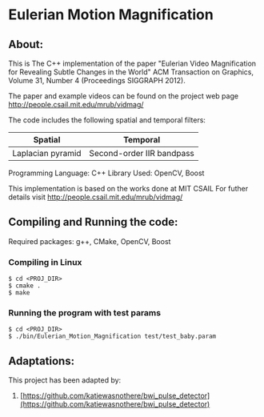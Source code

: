 # Eulerian Motion Magnification

## About:
This is The C++ implementation of the paper "Eulerian Video Magnification for Revealing Subtle Changes in the World" ACM Transaction on Graphics, Volume 31, Number 4 (Proceedings SIGGRAPH 2012).

The paper and example videos can be found on the project web page
http://people.csail.mit.edu/mrub/vidmag/

The code includes the following spatial and temporal filters:

|     Spatial       |          Temporal         |
|-------------------|---------------------------|
| Laplacian pyramid | Second-order IIR bandpass |

Programming Language: C++
Library Used: OpenCV, Boost
	
This implementation is based on the works done at MIT CSAIL
For futher details visit http://people.csail.mit.edu/mrub/vidmag/

## Compiling and Running the code:
Required packages: g++, CMake, OpenCV, Boost
### Compiling in Linux
	$ cd <PROJ_DIR>
	$ cmake .
	$ make
### Running the program with test params
	$ cd <PROJ_DIR>
	$ ./bin/Eulerian_Motion_Magnification test/test_baby.param
	
## Adaptations:
This project has been adapted by:

1. [https://github.com/katiewasnothere/bwi_pulse_detector](https://github.com/katiewasnothere/bwi_pulse_detector)
